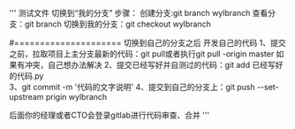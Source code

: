 '''
测试文件
切换到“我的分支”
步骤：
创建分支:git branch wylbranch
查看分支：git branch
切换到我的分支：git checkout wylbranch

#=====================
切换到自己的分支之后
开发自己的代码
1、提交之前，拉取项目上主分支最新的代码：git pull或者执行git pull -origin master
如果有冲突，自己想办法解决
2、提交已经写好并自测过的代码：git add 已经写好的代码.py     
3、git commit -m '代码的文字说明'
4、提交到自己的分支上：git push --set-upstream prigin wylbranch

后面你的经理或者CTO会登录gitlab进行代码审查、合并
'''
